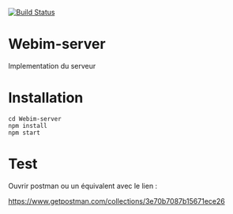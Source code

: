 [![Build Status](https://travis-ci.org/Planexo/Webim-server.svg?branch=master)](https://travis-ci.org/Planexo/Webim-server)
# Webim-server
Implementation du serveur


# Installation 

```
cd Webim-server
npm install
npm start

```

# Test 

Ouvrir postman ou un équivalent avec le lien : 

https://www.getpostman.com/collections/3e70b7087b15671ece26

